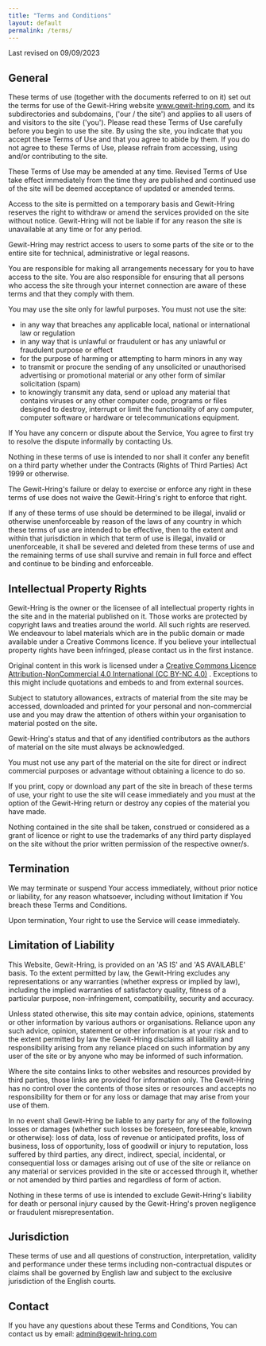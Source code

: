 ```yaml
---
title: "Terms and Conditions"
layout: default
permalink: /terms/
---
```

Last revised on 09/09/2023

## General
These terms of use (together with the documents referred to on it) set out the terms for use of the Gewit-Hring website www.gewit-hring.com, and its subdirectories and subdomains, ('our / the site') and applies to all users of and visitors to the site ('you'). Please read these Terms of Use carefully before you begin to use the site. By using the site, you indicate that you accept these Terms of Use and that you agree to abide by them. If you do not agree to these Terms of Use, please refrain from accessing, using and/or contributing to the site.

These Terms of Use may be amended at any time. Revised Terms of Use take effect immediately from the time they are published and continued use of the site will be deemed acceptance of updated or amended terms.

Access to the site is permitted on a temporary basis and Gewit-Hring reserves the right to withdraw or amend the services provided on the site without notice. Gewit-Hring will not be liable if for any reason the site is unavailable at any time or for any period.

Gewit-Hring may restrict access to users to some parts of the site or to the entire site for technical, administrative or legal reasons.

You are responsible for making all arrangements necessary for you to have access to the site. You are also responsible for ensuring that all persons who access the site through your internet connection are aware of these terms and that they comply with them.

You may use the site only for lawful purposes. You must not use the site:
* in any way that breaches any applicable local, national or international law or regulation
* in any way that is unlawful or fraudulent or has any unlawful or fraudulent purpose or effect
* for the purpose of harming or attempting to harm minors in any way
* to transmit or procure the sending of any unsolicited or unauthorised advertising or promotional material or any other form of similar solicitation (spam)
* to knowingly transmit any data, send or upload any material that contains viruses or any other computer code, programs or files designed to destroy, interrupt or limit the functionality of any computer, computer software or hardware or telecommunications equipment.

If You have any concern or dispute about the Service, You agree to first try to resolve the dispute informally by contacting Us.

Nothing in these terms of use is intended to nor shall it confer any benefit on a third party whether under the Contracts (Rights of Third Parties) Act 1999 or otherwise.

The Gewit-Hring's failure or delay to exercise or enforce any right in these terms of use does not waive the Gewit-Hring's right to enforce that right.

If any of these terms of use should be determined to be illegal, invalid or otherwise unenforceable by reason of the laws of any country in which these terms of use are intended to be effective, then to the extent and within that jurisdiction in which that term of use is illegal, invalid or unenforceable, it shall be severed and deleted from these terms of use and the remaining terms of use shall survive and remain in full force and effect and continue to be binding and enforceable.

## Intellectual Property Rights
Gewit-Hring is the owner or the licensee of all intellectual property rights in the site and in the material published on it. Those works are protected by copyright laws and treaties around the world. All such rights are reserved. We endeavour to label materials which are in the public domain or made available under a Creative Commons licence. If you believe your intellectual property rights have been infringed, please contact us in the first instance.

Original content in this work is licensed under a [Creative Commons Licence Attribution-NonCommercial 4.0 International (CC BY-NC 4.0)](https://creativecommons.org/licenses/by-nc/4.0/) . Exceptions to this might include quotations and embeds to and from external sources. 

Subject to statutory allowances, extracts of material from the site may be accessed, downloaded and printed for your personal and non-commercial use and you may draw the attention of others within your organisation to material posted on the site.

Gewit-Hring's status and that of any identified contributors as the authors of material on the site must always be acknowledged.

You must not use any part of the material on the site for direct or indirect commercial purposes or advantage without obtaining a licence to do so. 

If you print, copy or download any part of the site in breach of these terms of use, your right to use the site will cease immediately and you must at the option of the Gewit-Hring return or destroy any copies of the material you have made.

Nothing contained in the site shall be taken, construed or considered as a grant of licence or right to use the trademarks of any third party displayed on the site without the prior written permission of the respective owner/s.

## Termination
We may terminate or suspend Your access immediately, without prior notice or liability, for any reason whatsoever, including without limitation if You breach these Terms and Conditions.

Upon termination, Your right to use the Service will cease immediately.

## Limitation of Liability
This Website, Gewit-Hring, is provided on an 'AS IS' and 'AS AVAILABLE' basis. To the extent permitted by law, the Gewit-Hring excludes any representations or any warranties (whether express or implied by law), including the implied warranties of satisfactory quality, fitness of a particular purpose, non-infringement, compatibility, security and accuracy.  

Unless stated otherwise, this site may contain advice, opinions, statements or other information by various authors or organisations. Reliance upon any such advice, opinion, statement or other information is at your risk and to the extent permitted by law the Gewit-Hring disclaims all liability and responsibility arising from any reliance placed on such information by any user of the site or by anyone who may be informed of such information.

Where the site contains links to other websites and resources provided by third parties, those links are provided for information only. The Gewit-Hring has no control over the contents of those sites or resources and accepts no responsibility for them or for any loss or damage that may arise from your use of them.

In no event shall Gewit-Hring be liable to any party for any of the following losses or damages (whether such losses be foreseen, foreseeable, known or otherwise): loss of data, loss of revenue or anticipated profits, loss of business, loss of opportunity, loss of goodwill or injury to reputation, loss suffered by third parties, any direct, indirect, special, incidental, or consequential loss or damages arising out of use of the site or reliance on any material or services provided in the site or accessed through it, whether or not amended by third parties and regardless of form of action.

Nothing in these terms of use is intended to exclude Gewit-Hring's liability for death or personal injury caused by the Gewit-Hring's proven negligence or fraudulent misrepresentation.

## Jurisdiction
These terms of use and all questions of construction, interpretation, validity and performance under these terms including non-contractual disputes or claims shall be governed by English law and subject to the exclusive jurisdiction of the English courts.

## Contact
If you have any questions about these Terms and Conditions, You can contact us by email:
admin@gewit-hring.com
